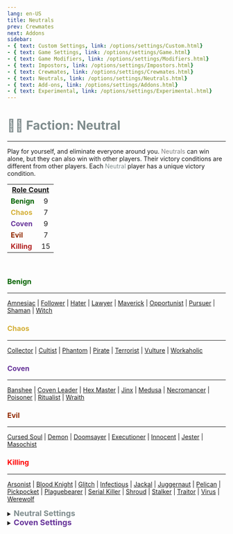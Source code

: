```yaml
---
lang: en-US
title: Neutrals
prev: Crewmates
next: Addons
sidebar: 
- { text: Custom Settings, link: /options/settings/Custom.html}
- { text: Game Settings, link: /options/settings/Game.html}
- { text: Game Modifiers, link: /options/settings/Modifiers.html}
- { text: Impostors, link: /options/settings/Impostors.html}
- { text: Crewmates, link: /options/settings/Crewmates.html} 
- { text: Neutrals, link: /options/settings/Neutrals.html}
- { text: Add-ons, link: /options/settings/Addons.html}
- { text: Experimental, link: /options/settings/Experimental.html}
---
```


# <font color="#7f8c8d">👨‍🚀 <b>Faction: Neutral</b></font> <Badge text="Total: 43" type="tip" vertical="middle"/>
---

Play for yourself, and eliminate everyone around you. <font color=gray>Neutrals</font> can win alone, but they can also win with other players. Their victory conditions are different from other players. Each <font color=#7f8c8d>Neutral</font> player has a unique victory condition.

<table>
<tr>
<td colspan="2" align="center"><b><u>Role Count</u></b></td>
</tr>

<tr>
<td><font color=#046300><b>Benign</b></font></td>
<td align="center">9</td>
</tr>

<tr>
<td><font color=#d4af37><b>Chaos</b></font></td>
<td align="center">7</td>
</tr>

<tr>
<td><font color=#663399><b>Coven</b></font></td>
<td align="center">9</td>
</tr>

<tr>
<td><font color=#912900><b>Evil</b></font></td>
<td align="center">7</td>
</tr>

<tr>
<td><font color=#b22222><b>Killing</b></font></td>
<td align="center">15</td>
</tr>
</table>
<br>

### <font color=#046300><b>Benign</b></font>
---
[Amnesiac](/options/neutrals/benign/Amnesiac) | [Follower](/options/neutrals/benign/Follower) | [Hater](/options/neutrals/benign/Hater) | [Lawyer](/options/neutrals/benign/Lawyer) | [Maverick](/options/neutrals/benign/Maverick) | [Opportunist](/options/neutrals/benign/Opportunist) | [Pursuer](/options/neutrals/benign/Pursuer) | [Shaman](/options/neutrals/benign/Shaman) | [Witch](/options/neutrals/benign/Witch)
<br>

### <font color=#d4af37><b>Chaos</b></font>
---
[Collector](/options/neutrals/chaos/Collector) | [Cultist](/options/neutrals/chaos/Cultist) | [Phantom](/options/neutrals/chaos/Phantom) | [Pirate](/options/neutrals/chaos/Pirate) | [Terrorist](/options/neutrals/chaos/Terrorist) | [Vulture](/options/neutrals/chaos/Vulture) | [Workaholic](/options/neutrals/chaos/Workaholic)
<br>

### <font color=#663399><b>Coven</b></font>
---
[Banshee](/options/neutrals/coven/Banshee) | [Coven Leader](/options/neutrals/coven/CovenLeader) | [Hex Master](/options/neutrals/coven/HexMaster) | [Jinx](/options/neutrals/coven/Jinx) | [Medusa](/options/neutrals/coven/Medusa) | [Necromancer](/options/neutrals/coven/Necromancer) | [Poisoner](/options/neutrals/coven/Poisoner) | [Ritualist](/options/neutrals/coven/Ritualist) | [Wraith](/options/neutrals/coven/Wraith)

### <font color=#912900><b>Evil</b></font>
---
[Cursed Soul](/options/neutrals/evil/CursedSoul) | [Demon](/options/neutrals/evil/Demon) | [Doomsayer](/options/neutrals/evil/Doomsayer) | [Executioner](/options/neutrals/evil/Executioner) | [Innocent](/options/neutrals/evil/Innocent) | [Jester](/options/neutrals/evil/Jester) | [Masochist](/options/neutrals/evil/Masochist)
<br>

### <font color=red><b>Killing</b></font>
---
[Arsonist](/options/neutrals/killing/Arsonist) | [Blood Knight](/options/neutrals/killing/BloodKnight) | [Glitch](/options/neutrals/killing/Glitch) | [Infectious](/options/neutrals/killing/Infectious) | [Jackal](/options/neutrals/killing/Jackal) | [Juggernaut](/options/neutrals/killing/Juggernaut) | [Pelican](/options/neutrals/killing/Pelican) | [Pickpocket](/options/neutrals/killing/Pickpocket) | [Plaguebearer](/options/neutrals/killing/Plaguebearer) | [Serial Killer](/options/neutrals/killing/SerialKiller) | [Shroud](/options/neutrals/killing/Shroud) | [Stalker](/options/neutrals/killing/Stalker) | [Traitor](/options/neutrals/killing/Traitor) | [Virus](/options/neutrals/killing/Virus) | [Werewolf](/options/neutrals/killing/Werewolf)
<br>

<details>
<summary><font color=#7f8c8d size='4em'><b> Neutral Settings</b></font></summary>
<br>
Below are settings to make the game more balanced based on your lobby's style of gameplay:

* Minimum Amount of Non-<font color=#7f8c8d>Neutral</font> Killing roles
  * Set the minimal amount of Non-<font color=#7f8c8d>Neutral</font> Killing roles allowed in the round
* Maximum Amount of Non-<font color=#7f8c8d>Neutral</font> Killing roles
  * Set the max amount of Non-<font color=#7f8c8d>Neutral</font> Killing roles allowed in the round
* Minimum Amount of <font color=#7f8c8d>Neutral</font> Killing roles
  * Set the minimal amount of <font color=#7f8c8d>Neutral</font> Killing roles allowed in the round
* Maximum Amount of <font color=#7f8c8d>Neutral</font> Killing roles
  * Set the max amount of Non-<font color=#7f8c8d>Neutral</font> Killing roles allowed in the round
* <font color=#7f8c8d>Neutrals</font> win together
  * <font color=green>ON</font>: Certain <font color=#7f8c8d>Neutral</font> Types will win together
    * If a Killing-<font color=#7f8c8d>Neutral</font> wins, all Killing-<font color=#7f8c8d>Neutrals</font> win. If an Evil-<font color=#7f8c8d>Neutral</font> wins, all Evil-<font color=#7f8c8d>Neutrals</font> win
  * <font color=red>OFF</font>: <font color=#7f8c8d>Neutrals</font> will win on their own team (Ex: Arsonist wins alone)
    * All <font color=#7f8c8d>Neutrals</font> win together
      * <font color=green>ON</font>: ALL <font color=#7f8c8d>Neutrals</font> win together, even if they are Evil, Killing, or Chaos Neutrals
      * <font color=red>OFF</font>: Only each <font color=#7f8c8d>Neutral</font> Type will win together
</details>

<details>
<summary><font color=#663399 size='4em'><b> Coven Settings</b></font></summary>
<br>
Below are settings to make the game more balanced based on your lobby's style of gameplay:

* Minimum Amount of Coven members
  * Set the minimal amount of Coven members allowed in the round
* Maximum Amount of Coven members
  * Set the max amount of Coven members allowed in the round
* Coven know the roles of other Coven
  * <font color=green>ON</font>: Coven will know the roles of other Coven
  * <font color=red>OFF</font>: Coven will not know the roles of other Coven
  
</details>